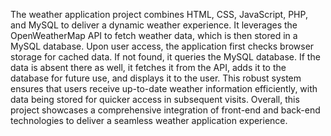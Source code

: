 The weather application project combines HTML, CSS, JavaScript, PHP, and MySQL to deliver a dynamic weather experience. It leverages the OpenWeatherMap API to fetch weather data, which is then stored in a MySQL database. Upon user access, the application first checks browser storage for cached data. If not found, it queries the MySQL database. If the data is absent there as well, it fetches it from the API, adds it to the database for future use, and displays it to the user. This robust system ensures that users receive up-to-date weather information efficiently, with data being stored for quicker access in subsequent visits. Overall, this project showcases a comprehensive integration of front-end and back-end technologies to deliver a seamless weather application experience.
